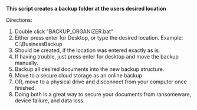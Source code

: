 **This script creates a backup folder at the users desired location**

Directions:
1. Double click "BACKUP_ORGANIZER.bat"
2. Either press enter for Desktop, or type the desired location.
		Example: C:\BusinessBackup
3. Should be created, if the location was entered exactly as is.
4. If having trouble, just press enter for desktop and move the backup manually.
5. Backup all desired documents into the new backup structure.
6. Move to a secure cloud storage as an online backup
7. OR, move to a physical drive and disconnect from your computer once finished.
8. Doing both is a great way to secure your documents from ransomeware, device failure, and data loss.
